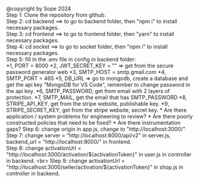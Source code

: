 @copyright by Sope 2024 <br>
Step 1: Clone the repository from github. <br>
Step 2: cd backend ==> to go to backend folder, then "npm i" to install necessary packages. <br>
Step 3: cd frontend ==> to go to frontend folder, then "yarn" to install necessary packages. <br>
Step 4: cd socket ==> to go to socket folder, then "npm i" to install necessary packages. <br>
Step 5: fill in the .env file in config in backend folder: <br>
  *1, PORT = 8000 
  *2, JWT_SECRET_KEY = "" => get from the secure password generator web 
  *3, SMTP_HOST = smtp.gmail.com 
  *4, SMTP_PORT = 465 
  *5, DB_URL => go to mongodb, create a database and get the api key "MongoDB for VS Code", remember to change password in the api key. 
  *6, SMTP_PASSWORD, get from email with 2 layers of protection. 
  *7, SMTP_MAIL, get the email that has SMTP_PASSWORD 
  *8, STRIPE_API_KEY, get from the stripe website, publishable key. 
  *9, STRIPE_SECRET_KEY, get from the stripe website, secret key. 
    * Are there application / system problems for engineering to review?
    * Are there poorly constructed policies that need to be fixed?
    * Are there instrumentation gaps?
Step 6: change origin in app.js, change to "http://localhost:3000/" 
Step 7: change server = "http://localhost:8000/api/v2" in server.js, backend_url = "http://localhost:8000/" in frontend. <br>
Step 8: change activationUrl = "http://localhost:3000/activation/${activationToken}" in user.js in controller in backend. <br>
Step 9: change activationUrl = "http://localhost:3000/seller/activation/${activationToken}" in shop.js in controller in backend. <br>
